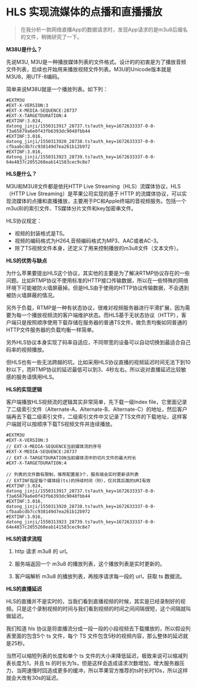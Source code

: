 # HLS 实现流媒体的点播和直播播放 #

> 在我分析一款网络直播App的数据请求时，发现App请求的是m3u8后缀名的文件，稍微研究了一下。

**M38U是什么？**

先说M3U, M3U是一种播放媒体列表的文件格式。设计的的初衷是为了播放音频文件列表，后续也开始用来播放视频文件列表。M3U的Unicode版本就是M3U8，用UTF-8编码。

简单来说M38U就是一个播放列表。如下列：

	#EXTM3U
	#EXT-X-VERSION:3
	#EXT-X-MEDIA-SEQUENCE:28737
	#EXT-X-TARGETDURATION:4
	#EXTINF:3.024,
	datong_jinji/1550313917_28737.ts?auth_key=1672633337-0-0-f3a65879a6e0f43fb6393dc9048fbb44
	#EXTINF:3.016,
	datong_jinji/1550313920_28738.ts?auth_key=1672633337-0-0-cfbaabcdb7cc938149d7ea261b12b972
	#EXTINF:3.016,
	datong_jinji/1550313923_28739.ts?auth_key=1672633337-0-0-64e4837c2055260eab141583cec9c8e7
	

**HLS是什么？**

M3U和M3U8文件都是依托HTTP Live Streaming（HLS）流媒体协议，HLS （HTTP Live Streaming）是苹果公司实现的基于 HTTP 的流媒体协议，可以实现流媒体的点播和直播播放，主要用于PC和Apple终端的音视频服务。包括一个m3u(8)的索引文件、TS媒体分片文件和key加密串文件。

HLS协议规定：

- 视频的封装格式是TS。
- 视频的编码格式为H264,音频编码格式为MP3、AAC或者AC-3。
- 除了TS视频文件本身，还定义了用来控制播放的m3u8文件（文本文件）。

**HLS的优势与缺点**

为什么苹果要提出HLS这个协议，其实他的主要是为了解决RTMP协议存在的一些问题。比如RTMP协议不使用标准的HTTP接口传输数据，所以在一些特殊的网络环境下可能被防火墙屏蔽掉。但是HLS由于使用的HTTP协议传输数据，不会遇到被防火墙屏蔽的情况。

另外于负载，RTMP是一种有状态协议，很难对视频服务器进行平滑扩展，因为需要为每一个播放视频流的客户端维护状态。而HLS基于无状态协议（HTTP），客户端只是按照顺序使用下载存储在服务器的普通TS文件，做负责均衡如同普通的HTTP文件服务器的负载均衡一样简单。

另外HLS协议本身实现了码率自适应，不同带宽的设备可以自动切换到最适合自己码率的视频播放。

但HLS也有一些无法跨越的坑，比如采用HLS协议直播的视频延迟时间无法下到10秒以下，而RTMP协议的延迟最低可以到3、4秒左右。所以说对直播延迟比较敏感的服务请慎用HLS。

**HLS的实现逻辑**

客户端播放HLS视频流的逻辑其实非常简单，先下载一级Index file，它里面记录了二级索引文件（Alternate-A、Alternate-B、Alternate-C）的地址，然后客户端再去下载二级索引文件，二级索引文件中又记录了TS文件的下载地址，这样客户端就可以按顺序下载TS视频文件并连续播放。

	#EXTM3U
	#EXT-X-VERSION:3
	// EXT-X-MEDIA-SEQUENCE当前媒体流的序号
	#EXT-X-MEDIA-SEQUENCE:28737
	// EXT-X-TARGETDURATION当前媒体流中的切片文件的最大时长 
	#EXT-X-TARGETDURATION:4

	// 列表的文件数有限制，推荐配置是3个，服务端会实时更新该列表
	// EXTINF指定每个媒体段(ts)的持续时间（秒），仅对其后面的URI有效
	#EXTINF:3.024,
	datong_jinji/1550313917_28737.ts?auth_key=1672633337-0-0-f3a65879a6e0f43fb6393dc9048fbb44
	#EXTINF:3.016,
	datong_jinji/1550313920_28738.ts?auth_key=1672633337-0-0-cfbaabcdb7cc938149d7ea261b12b972
	#EXTINF:3.016,
	datong_jinji/1550313923_28739.ts?auth_key=1672633337-0-0-64e4837c2055260eab141583cec9c8e7

**HLS的请求流程**

1. http 请求 m3u8 的 url。

2. 服务端返回一个 m3u8 的播放列表，这个播放列表是实时更新的。

3. 客户端解析 m3u8 的播放列表，再按序请求每一段的 url，获取 ts 数据流。

**HLS的直播延迟**

HLS的直播并不是实时的，当我们看到直播视频的时候，其实是已经录制好的视频。只是这个录制视频的时间与我们看到视频的时间之间间隔很短，这个间隔就叫做延迟。

我们知道 hls 协议是将直播流分成一段一段的小段视频去下载播放的，所以假设列表里面的包含5个 ts 文件，每个 TS 文件包含5秒的视频内容，那么整体的延迟就是25秒。

当然可以缩短列表的长度和单个 ts 文件的大小来降低延迟，极致来说可以缩减列表长度为1，并且 ts 的时长为1s，但是这样会造成请求次数增加，增大服务器压力，当网速慢时回造成更多的缓冲，所以苹果官方推荐的ts时长时10s，所以这样就会大改有30s的延迟。